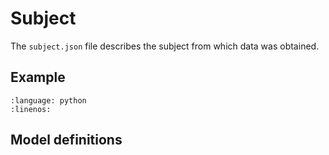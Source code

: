 # Subject

The `subject.json` file describes the subject from which data was obtained.

## Example

```{literalinclude} ../../examples/subject.py
:language: python
:linenos:
```

## Model definitions

